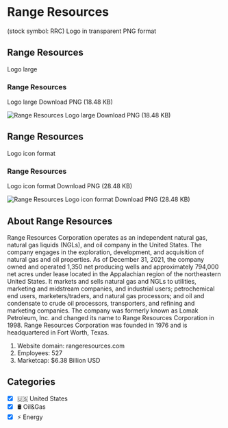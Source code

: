 # Range Resources
 (stock symbol: RRC) Logo in transparent PNG format

## Range Resources
 Logo large

### Range Resources
 Logo large Download PNG (18.48 KB)

![Range Resources
 Logo large Download PNG (18.48 KB)](/img/orig/RRC_BIG-37d9e3d7.png)

## Range Resources
 Logo icon format

### Range Resources
 Logo icon format Download PNG (28.48 KB)

![Range Resources
 Logo icon format Download PNG (28.48 KB)](/img/orig/RRC-c3257643.png)

## About Range Resources


Range Resources Corporation operates as an independent natural gas, natural gas liquids (NGLs), and oil company in the United States. The company engages in the exploration, development, and acquisition of natural gas and oil properties. As of December 31, 2021, the company owned and operated 1,350 net producing wells and approximately 794,000 net acres under lease located in the Appalachian region of the northeastern United States. It markets and sells natural gas and NGLs to utilities, marketing and midstream companies, and industrial users; petrochemical end users, marketers/traders, and natural gas processors; and oil and condensate to crude oil processors, transporters, and refining and marketing companies. The company was formerly known as Lomak Petroleum, Inc. and changed its name to Range Resources Corporation in 1998. Range Resources Corporation was founded in 1976 and is headquartered in Fort Worth, Texas.

1. Website domain: rangeresources.com
2. Employees: 527
3. Marketcap: $6.38 Billion USD


## Categories
- [x] 🇺🇸 United States
- [x] 🛢 Oil&Gas
- [x] ⚡ Energy
